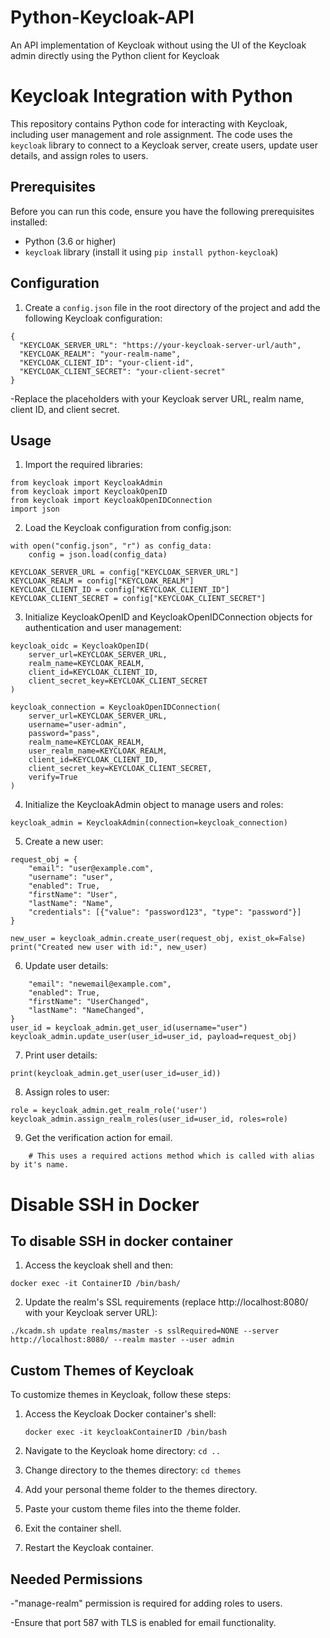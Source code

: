 # Python-Keycloak-API
An API implementation of Keycloak without using the UI of the Keycloak admin directly using the Python client for Keycloak


# Keycloak Integration with Python

This repository contains Python code for interacting with Keycloak, including user management and role assignment. The code uses the `keycloak` library to connect to a Keycloak server, create users, update user details, and assign roles to users.

## Prerequisites

Before you can run this code, ensure you have the following prerequisites installed:

- Python (3.6 or higher)
- `keycloak` library (install it using `pip install python-keycloak`)

## Configuration

1. Create a `config.json` file in the root directory of the project and add the following Keycloak configuration:

```
{
  "KEYCLOAK_SERVER_URL": "https://your-keycloak-server-url/auth",
  "KEYCLOAK_REALM": "your-realm-name",
  "KEYCLOAK_CLIENT_ID": "your-client-id",
  "KEYCLOAK_CLIENT_SECRET": "your-client-secret"
}
```
-Replace the placeholders with your Keycloak server URL, realm name, client ID, and client secret.
## Usage

1. Import the required libraries:

```
from keycloak import KeycloakAdmin
from keycloak import KeycloakOpenID
from keycloak import KeycloakOpenIDConnection
import json

```

2. Load the Keycloak configuration from config.json:
```
with open("config.json", "r") as config_data:
    config = json.load(config_data)

KEYCLOAK_SERVER_URL = config["KEYCLOAK_SERVER_URL"]
KEYCLOAK_REALM = config["KEYCLOAK_REALM"]
KEYCLOAK_CLIENT_ID = config["KEYCLOAK_CLIENT_ID"]
KEYCLOAK_CLIENT_SECRET = config["KEYCLOAK_CLIENT_SECRET"]

```
3. Initialize KeycloakOpenID and KeycloakOpenIDConnection objects for authentication and user management:
```
keycloak_oidc = KeycloakOpenID(
    server_url=KEYCLOAK_SERVER_URL,
    realm_name=KEYCLOAK_REALM,
    client_id=KEYCLOAK_CLIENT_ID,
    client_secret_key=KEYCLOAK_CLIENT_SECRET
)

keycloak_connection = KeycloakOpenIDConnection(
    server_url=KEYCLOAK_SERVER_URL,
    username="user-admin",
    password="pass",
    realm_name=KEYCLOAK_REALM,
    user_realm_name=KEYCLOAK_REALM,
    client_id=KEYCLOAK_CLIENT_ID,
    client_secret_key=KEYCLOAK_CLIENT_SECRET,
    verify=True
)

```

4. Initialize the KeycloakAdmin object to manage users and roles:
```
keycloak_admin = KeycloakAdmin(connection=keycloak_connection)

```

5. Create a new user:
```
request_obj = {
    "email": "user@example.com",
    "username": "user",
    "enabled": True,
    "firstName": "User",
    "lastName": "Name",
    "credentials": [{"value": "password123", "type": "password"}]
}

new_user = keycloak_admin.create_user(request_obj, exist_ok=False)
print("Created new user with id:", new_user)

```
6. Update user details:
```request_obj = {
    "email": "newemail@example.com",
    "enabled": True,
    "firstName": "UserChanged",
    "lastName": "NameChanged",
}
user_id = keycloak_admin.get_user_id(username="user")
keycloak_admin.update_user(user_id=user_id, payload=request_obj)
```
7. Print user details:
```
print(keycloak_admin.get_user(user_id=user_id))
```
8. Assign roles to user:
```# Get a realm role (you need 'manage-realm' permission)
role = keycloak_admin.get_realm_role('user')
keycloak_admin.assign_realm_roles(user_id=user_id, roles=role)
```
9. Get the verification action for email.
```verification_action = keycloak_admin.get_required_action_by_alias('VERIFY_EMAIL') 
    # This uses a required actions method which is called with alias by it's name.
```
# Disable SSH in Docker 

## To disable SSH in docker container 
1. Access the keycloak shell and then:
```
docker exec -it ContainerID /bin/bash/

```
2. Update the realm's SSL requirements (replace http://localhost:8080/ with your Keycloak server URL):

```
./kcadm.sh update realms/master -s sslRequired=NONE --server http://localhost:8080/ --realm master --user admin
```
## Custom Themes of Keycloak

To customize themes in Keycloak, follow these steps:

1. Access the Keycloak Docker container's shell:

   ```docker exec -it keycloakContainerID /bin/bash```
2. Navigate to the Keycloak home directory:
 ```cd ..```

3. Change directory to the themes directory:
```cd themes```
4. Add your personal theme folder to the themes directory.

5. Paste your custom theme files into the theme folder.

6. Exit the container shell.

7.  Restart the Keycloak container.

## Needed Permissions
-"manage-realm" permission is required for adding roles to users.

-Ensure that port 587 with TLS is enabled for email functionality.
